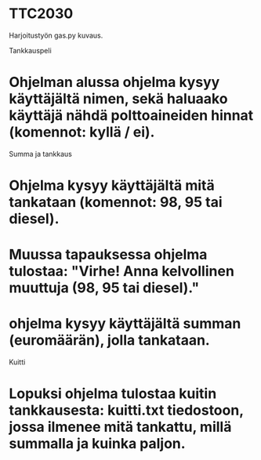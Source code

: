 # TTC2030
Harjoitustyön gas.py kuvaus.

Tankkauspeli
# Ohjelman alussa ohjelma kysyy käyttäjältä nimen, sekä haluaako käyttäjä nähdä polttoaineiden hinnat (komennot: kyllä / ei). 
Summa ja tankkaus
# Ohjelma kysyy käyttäjältä mitä tankataan (komennot: 98, 95 tai diesel).
# Muussa tapauksessa ohjelma tulostaa: "Virhe! Anna kelvollinen muuttuja (98, 95 tai diesel)."
# ohjelma kysyy käyttäjältä summan (euromäärän), jolla tankataan.
Kuitti
# Lopuksi ohjelma tulostaa kuitin tankkausesta: kuitti.txt tiedostoon, jossa ilmenee mitä tankattu, millä summalla ja kuinka paljon.  